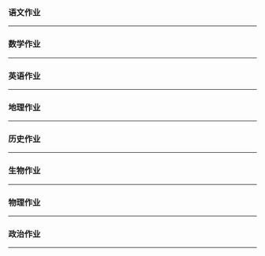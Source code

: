 ### 语文作业

---

### 数学作业

---

### 英语作业

---

### 地理作业

---

### 历史作业

---

### 生物作业

---

### 物理作业

---

### 政治作业

---
